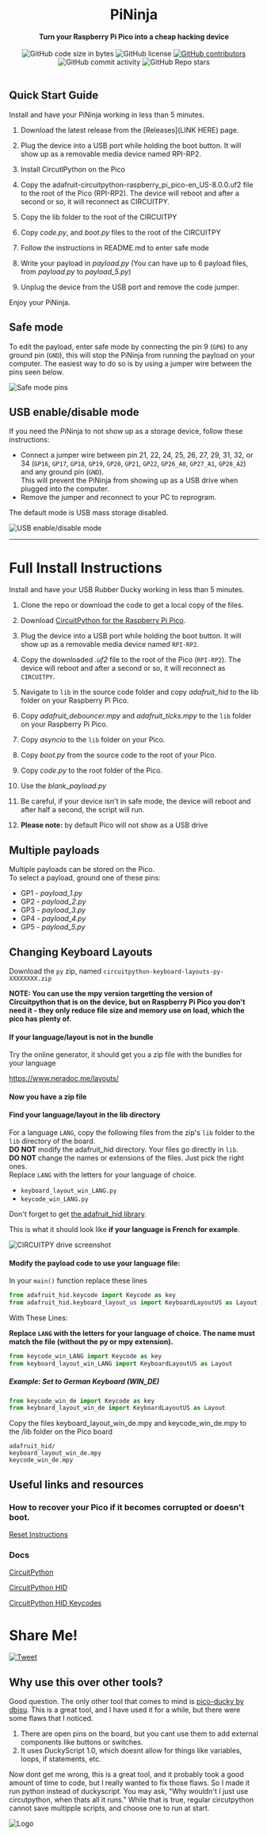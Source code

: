 <h1 align="center">PiNinja</h1>

<div align="center">
  <strong>Turn your Raspberry Pi Pico into a cheap hacking device</strong>
</div>
<br />
<div align="center">
  <img alt="GitHub code size in bytes" src="https://img.shields.io/github/languages/code-size/EvMaster114-eng/PiNinja">
  <img alt="GitHub license" src="https://img.shields.io/github/license/EvMaster114-eng/PiNinja">
  <a href="https://github.com/dbisu/pico-ducky/graphs/contributors"><img alt="GitHub contributors" src="https://img.shields.io/github/contributors/EvMaster114-eng/PiNinja"></a>
  <img alt="GitHub commit activity" src="https://img.shields.io/github/commit-activity/m/EvMaster114-eng/PiNinja">
  <img alt="GitHub Repo stars" src="https://img.shields.io/github/stars/EvMaster114-eng/PiNinja">
</div>
<br />


## Quick Start Guide
Install and have your PiNinja working in less than 5 minutes.

1. Download the latest release from the [Releases](LINK HERE) page.

2. Plug the device into a USB port while holding the boot button. It will show up as a removable media device named RPI-RP2.

3. Install CircutlPython on the Pico

4. Copy the adafruit-circuitpython-raspberry_pi_pico-en_US-8.0.0.uf2 file to the root of the Pico (RPI-RP2). The device will reboot and after a second or so, it will reconnect as CIRCUITPY.

5. Copy the lib folder to the root of the CIRCUITPY

6. Copy _code.py_, and _boot.py_ files to the root of the CIRCUITPY

7. Follow the instructions in README.md to enter safe mode

8. Write your payload in _payload.py_ (You can have up to 6 payload files, from _payload.py_ to _payload_5.py_)

9. Unplug the device from the USB port and remove the code jumper.

Enjoy your PiNinja.

## Safe mode

To edit the payload, enter safe mode by connecting the pin 9 (`GP6`) to any ground pin (`GND`), this will stop the PiNinja from running the payload on your computer.
The easiest way to do so is by using a jumper wire between the pins seen below.

![Safe mode pins](images/safe_mode.png)

## USB enable/disable mode

If you need the PiNinja to not show up as a storage device, follow these instructions:
- Connect a jumper wire between pin 21, 22, 24, 25, 26, 27, 29, 31, 32, or 34 (`GP16`, `GP17`, `GP18`, `GP19`, `GP20`, `GP21`, `GP22`, `GP26_A0`, `GP27_A1`, `GP28_A2`) and any ground pin (`GND`).  
This will prevent the PiNinja from showing up as a USB drive when plugged into the computer.  
- Remove the jumper and reconnect to your PC to reprogram.  

The default mode is USB mass storage disabled.   

![USB enable/disable mode](images/show_storage.png)


-----

# Full Install Instructions

Install and have your USB Rubber Ducky working in less than 5 minutes.

1. Clone the repo or download the code to get a local copy of the files.

2. Download [CircuitPython for the Raspberry Pi Pico](https://circuitpython.org/board/raspberry_pi_pico/).

3. Plug the device into a USB port while holding the boot button. It will show up as a removable media device named `RPI-RP2`.

4. Copy the downloaded _.uf2_ file to the root of the Pico (`RPI-RP2`). The device will reboot and after a second or so, it will reconnect as `CIRCUITPY`.
   
6. Navigate to `lib` in the source code folder and copy _adafruit_hid_ to the lib folder on your Raspberry Pi Pico.

7. Copy _adafruit_debouncer.mpy_ and _adafruit_ticks.mpy_ to the `lib` folder on your Raspberry Pi Pico.

8. Copy _asyncio_ to the `lib` folder on your Pico.

10. Copy _boot.py_ from the source code to the root of your Pico.

11. Copy _code.py_ to the root folder of the Pico.

13. Use the _blank_payload.py_

14. Be careful, if your device isn't in safe mode, the device will reboot and after half a second, the script will run.

15. **Please note:** by default Pico will not show as a USB drive

## Multiple payloads

Multiple payloads can be stored on the Pico.  
To select a payload, ground one of these pins:
- GP1 - _payload_1.py_
- GP2 - _payload_2.py_
- GP3 - _payload_3.py_
- GP4 - _payload_4.py_
- GP5 - _payload_5.py_

## Changing Keyboard Layouts

Download the `py` zip, named `circuitpython-keyboard-layouts-py-XXXXXXXX.zip`

**NOTE: You can use the mpy version targetting the version of Circuitpython that is on the device, but on Raspberry Pi Pico you don't need it - they only reduce file size and memory use on load, which the pico has plenty of.**

#### If your language/layout is not in the bundle

Try the online generator, it should get you a zip file with the bundles for your language

https://www.neradoc.me/layouts/

#### Now you have a zip file

#### Find your language/layout in the lib directory

For a language `LANG`, copy the following files from the zip's `lib` folder to the `lib` directory of the board.  
**DO NOT** modify the adafruit_hid directory. Your files go directly in `lib`.  
**DO NOT** change the names or extensions of the files. Just pick the right ones.  
Replace `LANG` with the letters for your language of choice.

- `keyboard_layout_win_LANG.py`
- `keycode_win_LANG.py`

Don't forget to get [the adafruit_hid library](https://github.com/adafruit/Adafruit_CircuitPython_HID/releases/latest).

This is what it should look like **if your language is French for example**.

![CIRCUITPY drive screenshot](https://github.com/Neradoc/Circuitpython_Keyboard_Layouts/raw/main/docs/drive_pico_ducky.png)

#### Modify the payload code to use your language file:

In your ```main()``` function replace these lines

```py
from adafruit_hid.keycode import Keycode as key
from adafruit_hid.keyboard_layout_us import KeyboardLayoutUS as Layout
```

With These Lines:

**Replace `LANG` with the letters for your language of choice. The name must match the file (without the py or mpy extension).**
```py
from keycode_win_LANG import Keycode as key
from keyboard_layout_win_LANG import KeyboardLayoutUS as Layout
```

##### Example:  Set to German Keyboard (WIN_DE)

```py
from keycode_win_de import Keycode as key
from keyboard_layout_win_de import KeyboardLayoutUS as Layout
```

Copy the files keyboard_layout_win_de.mpy and keycode_win_de.mpy to the /lib folder on the Pico board
```
adafruit_hid/
keyboard_layout_win_de.mpy
keycode_win_de.mpy
```



## Useful links and resources

### How to recover your Pico if it becomes corrupted or doesn't boot.

[Reset Instructions](RESET.md)

### Docs

[CircuitPython](https://circuitpython.readthedocs.io/en/6.3.x/README.html)

[CircuitPython HID](https://learn.adafruit.com/circuitpython-essentials/circuitpython-hid-keyboard-and-mouse)

[CircuitPython HID Keycodes](https://docs.circuitpython.org/projects/hid/en/latest/_modules/adafruit_hid/keycode.html)

# Share Me!

[![Tweet](https://img.shields.io/twitter/url/http/shields.io.svg?style=social)](https://ctt.ac/EUe93)

## Why use this over other tools?

Good question. The only other tool that comes to mind is [pico-ducky by dbisu](https://github.com/dbisu/pico-ducky/tree/main?tab=readme-ov-file). This is a great tool, and I have used it for a while, but there were some flaws that I noticed.

1. There are open pins on the board, but you cant use them to add external components like buttons or switches.
2. It uses DuckyScript 1.0, which doesnt allow for things like variables, loops, if statements, etc.

Now dont get me wrong, this is a great tool, and it probably took a good amount of time to code, but I really wanted to fix those flaws. So I made it run python instead of duckyscript. You may ask, "Why wouldn't I just use circutpython, when thats all it runs." While that is true, regular circutpython cannot save multipple scripts, and choose one to run at start.

![Logo](images/PiNinja_full.png)
